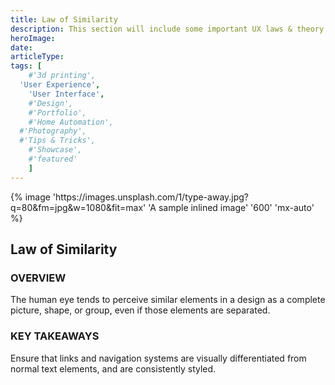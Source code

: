 ```yaml
---
title: Law of Similarity
description: This section will include some important UX laws & theory
heroImage:
date:
articleType:
tags: [
	#'3d printing',
  'User Experience',
	'User Interface',
	#'Design',
	#'Portfolio',
	#'Home Automation',
  #'Photography',
  #'Tips & Tricks',
	#'Showcase',
	#'featured'
	]
---
```




<article>
{% image 'https://images.unsplash.com/1/type-away.jpg?q=80&fm=jpg&w=1080&fit=max' 'A sample inlined image' '600' 'mx-auto' %}

## Law of Similarity

### OVERVIEW

The human eye tends to perceive similar elements in a design as a complete picture, shape, or group, even if those elements are separated.

### KEY TAKEAWAYS

Ensure that links and navigation systems are visually differentiated from normal text elements, and are consistently styled.

</article>

